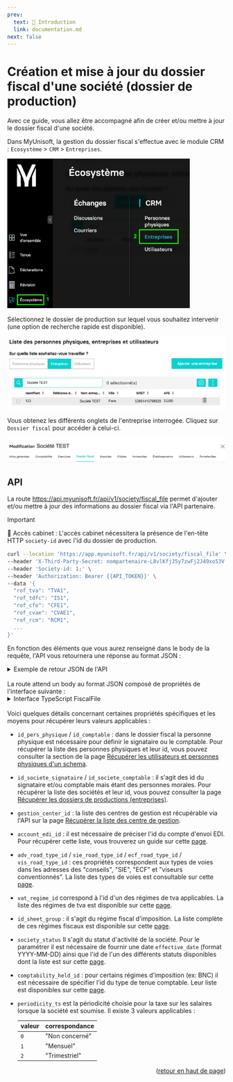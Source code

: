 ```yaml
---
prev:
  text: 🐤 Introduction
  link: documentation.md
next: false
---
```


<span id="readme-top"></span>

# Création et mise à jour du dossier fiscal d'une société (dossier de production)

Avec ce guide, vous allez être accompagné afin de créer et/ou mettre à jour le dossier fiscal d'une société.

Dans MyUnisoft, la gestion du dossier fiscal s'effectue avec le module CRM : `Ecosystème` > `CRM` > `Entreprises`.

![Aperçu menu ecosysteme crm entreprise](../../images/ecosysteme_crm_entreprises.png)

Sélectionnez le dossier de production sur lequel vous souhaitez intervenir (une option de recherche rapide est disponible).

![Aperçu liste des entreprises](../../images/liste_entreprises.png)

Vous obtenez les différents onglets de l'entreprise interrogée. Cliquez sur `Dossier fiscal` pour accéder à celui-ci.

![Aperçu menu dossier fiscal](../../images/modif_dossier.png)

## API

La route <https://api.myunisoft.fr/api/v1/society/fiscal_file> permet d'ajouter et/ou mettre à jour des informations au dossier fiscal via l'API partenaire.

> [!IMPORTANT]
> 🔹 Accès cabinet : L'accès cabinet nécessitera la présence de l'en-tête HTTP `society-id` avec l'id du dossier de production.

```bash
curl --location 'https://app.myunisoft.fr/api/v1/society/fiscal_file' \
--header 'X-Third-Party-Secret: nompartenaire-L8vlKfjJ5y7zwFj2J49xo53V' \
--header 'Society-id: 1;' \
--header 'Authorization: Bearer {{API_TOKEN}}' \
--data '{
  "rof_tva": "TVA1",
  "rof_tdfc": "IS1",
  "rof_cfe": "CFE1",
  "rof_cvae": "CVAE1",
  "rof_rcm": "RCM1",
  ...
}'
```

En fonction des éléments que vous aurez renseigné dans le body de la requête, l'API vous retournera une réponse au format JSON :

<details class="details custom-block"><summary>Exemple de retour JSON de l'API</summary>

```json
{
  "rof_tva": "TVA1",
  "rof_tdfc": "IS1",
  "rof_cfe": "CFE1",
  "rof_cvae": "CVAE1",
  "rof_rcm": "RCM1",
  "rof_groupe": "",
  "acompte_pro_mens": false,
  "exercice_declaration": false,
  "tva_intraco": "FR45530514157",
  "due_date_tva": 21,
  "adherent_code": "",
  "mono_etab": false,
  "close_entries_VAT": false,
  "mail_liasse": "",
  "fiscal_integration": false,
  "head_group_if": false,
  "start_date_if": "",
  "end_date_if": "",
  "adv_legal_form_id": "SARL",
  "adv_name": "Groupe conseil",
  "adv_name_2": "",
  "adv_phone_number": "+33112134567",
  "adv_address_number": "10",
  "adv_street_name": "du Boulevard",
  "adv_postal_code": "75000",
  "adv_city": "PARIS",
  "adv_country": "FRANCE",
  "ecf_legal_form_id": "EURL",
  "ecf_siren": "",
  "ecf_name": "Prestataire",
  "ecf_name_2": "",
  "ecf_address_number": "",
  "ecf_street_name": "de la corniche",
  "ecf_postal_code": "75000",
  "ecf_city": "PARIS",
  "ecf_country": "FRANCE",
  "sie_address_number": "8",
  "sie_street_name": "de l'impasse",
  "sie_name": "SIE de Paris",
  "sie_postal_code": "75000",
  "sie_city": "PARIS",
  "sie_country": "FRANCE",
  "vis_name": "",
  "vis_agreement_number": "",
  "vis_viseur": true,
  "vis_address_number": "",
  "vis_street_name": "",
  "vis_postal_code": "",
  "vis_city": "",
  "vis_country": "",
  "id_pers_physique": null,
  "id_societe_signataire": null,
  "id_societe_comptable": null,
  "fiscal_decl_by_firm": true,
  "id_comptable": 0,
  "assujetti_unique": false,
  "siren_assujetti_unique": "",
  "rof_ts": "",
  "periodicity_ts": 0,
  "holding_name": "",
  "adv_forme_juridique": {
    "id": 1,
    "code": "SARL",
    "label": "Société à Responsabilité Limitée",
    "code_edi": "SRL"
  },
  "ecf_forme_juridique": {
    "id": 4,
    "code": "EURL",
    "label": "Entreprise Unipersonnelle à Responsabilité Limitée",
    "code_edi": "ERL"
  },
  "adv_road_type": {
    "id": 1,
    "label": "Allée",
    "value": "Allée"
  },
  "ecf_road_type": {
    "id": 3,
    "label": "Boulevard",
    "value": "Boulevard"
  },
  "sie_road_type": {
    "id": 2,
    "label": "Avenue",
    "value": "Avenue"
  },
  "sheet_group": {
    "id": 2,
    "label": "IS-BIC-Normal",
    "value": "ISBICN",
    "id_bilan": 1,
    "regime_impot": true,
    "id_regime_impot": 1
  },
  "vat_regime": {
    "id": 4,
    "label": "Réel Normal Mensuel",
    "value": "M"
  },
  "gestion_center": {
    "id": 7,
    "label": "CGA83",
    "value": "CGA83"
  },
  "info_bnc": {
    "info_bnc_id": 1982,
    "membership_year": null,
    "activity_code_pm": null
  },
  "society_status": {
    "id": 1,
    "label": "En activité",
    "value": "En activité",
    "effective_date": "2023-09-14"
  }
}
```

</details>

<br>
La route attend un body au format JSON composé de propriétés de l'interface suivante :

<details class="details custom-block"><summary>Interface TypeScript FiscalFile</summary>

```ts
export interface FiscalFile {
  rof_tva: string,
  rof_tdfc: string,
  rof_cfe: string,
  rof_cvae: string,
  rof_rcm: string,
  rof_groupe: string,
  acompte_pro_mens: boolean,
  exercice_declaration: boolean,
  tva_intraco: string,
  due_date_tva: number,
  adherent_code: string,
  mono_etab: boolean,
  close_entries_VAT: boolean,
  mail_liasse: string,
  fiscal_integration: boolean,
  head_group_if: boolean,
  start_date_if: string,
  end_date_if: string,
  adv_forme_juridique_id: number,
  adv_name: string,
  adv_name_2: string,
  adv_phone_number: string,
  adv_address_number: string,
  adv_street_name: string,
  adv_postal_code: string,
  adv_city: string,
  adv_country: string,
  ecf_forme_juridique_id: number,
  ecf_siren: string,
  ecf_name: string,
  ecf_name_2: string,
  ecf_address_number: string,
  ecf_street_name: string,
  ecf_postal_code: string,
  ecf_city: string,
  ecf_country: string,
  sie_address_number: string,
  sie_street_name: string,
  sie_name: string,
  sie_postal_code: string,
  sie_city: string,
  sie_country: string,
  vis_name: string,
  vis_agreement_number: string,
  vis_viseur: boolean,
  vis_address_number: string,
  vis_street_name: string,
  vis_postal_code: string,
  vis_city: string,
  vis_country: string,
  id_pers_physique: number,
  id_societe_signataire: number,
  id_societe_comptable: number,
  fiscal_decl_by_firm: boolean,
  id_comptable: number,
  assujetti_unique: boolean,
  siren_assujetti_unique: string,
  rof_ts: string,
  periodicity_ts: number,
  holding_name: string,
  adv_road_type_id: number,
  sie_road_type_id: number,
  ecf_road_type_id: number,
  vis_road_type_id: number,
  id_sheet_group: number,
  vat_regime_id: number,
  gestion_center_id: number,
  account_edi_id: number,
  info_bnc: {
    membership_year: string,
    activity_code_pm: string,
    comptability_held_id: number
  },
  society_status: {
    id: number,
    effective_date: string
  }
}
```

</details>

<br>
Voici quelques détails concernant certaines propriétés spécifiques et les moyens pour récupérer leurs valeurs applicables :

- `id_pers_physique` / `id_comptable` : dans le dossier fiscal la personne physique est nécessaire pour définir le signataire ou le comptable. Pour récupérer la liste des personnes physiques et leur id, vous pouvez consulter la section de la page [Récupérer les utilisateurs et personnes physiques d'un schema](./users.md).
- `id_societe_signataire` / `id_societe_comptable` : il s'agit des id du signataire et/ou comptable mais étant des personnes morales. Pour récupérer la liste des sociétés et leur id, vous pouvez consulter la page [Récupérer les dossiers de productions (entreprises)](../society.md).
- `gestion_center_id` : la liste des centres de gestion est récupérable via l'API sur la page [Récupérer la liste des centre de gestion](./gestion_center.md).
- `account_edi_id` : il est nécessaire de préciser l'id du compte d'envoi EDI. Pour récupérer cette liste, vous trouverez un guide sur cette [page](./compte_edi.md).
- `adv_road_type_id` / `sie_road_type_id` / `ecf_road_type_id` / `vis_road_type_id` : ces propriétés correspondent aux types de voies dans les adresses des "conseils", "SIE", "ECF" et "viseurs conventionnés". La liste des types de voies est consultable sur cette [page](../specs/road_types.md).
- `vat_regime_id` correspond à l'id d'un des régimes de tva applicables. La liste des régimes de tva est disponible sur cette [page](../specs/vat_regimes.md).
- `id_sheet_group` : il s'agit du régime fiscal d'imposition. La liste complète de ces régimes fiscaux est disponible sur cette [page](../specs/sheet_groups.md).
- `society_status` Il s'agit du statut d'activité de la société. Pour le paramétrer il est nécessaire de fournir une date `effective_date` (format YYYY-MM-DD) ainsi que l'id de l'un des différents statuts disponibles dont la liste est sur cette [page](../specs/society_status.md).
- `comptability_held_id` : pour certains régimes d'imposition (ex: BNC) il est nécessaire de spécifier l'id du type de tenue comptable. Leur liste est disponibles sur cette [page](../specs/comptability_held.md).
- `periodicity_ts` est la périodicité choisie pour la taxe sur les salaires lorsque la société est soumise. Il existe 3 valeurs applicables :

  | valeur | correspondance |
  | --- | --- |
  | `0` | "Non concerné" |
  | `1` | "Mensuel" |
  | `2` | "Trimestriel" |

<p align="right">(<a href="#readme-top">retour en haut de page</a>)</p>
